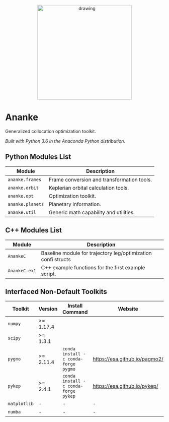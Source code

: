 <p align="center" style="text-align:center">
<img src="https://www.nasa.gov/sites/default/files/styles/full_width_feature/public/thumbnails/image/hubble_emitting.jpg" alt="drawing" width="300"/>
</p>

# Ananke
Generalized collocation optimization toolkit.

_Built with Python 3.6 in the Anaconda Python distribution._


## Python Modules List
| Module | Description |
| - | - |
| `ananke.frames` | Frame conversion and transformation tools. |
| `ananke.orbit` | Keplerian orbital calculation tools. |
| `ananke.opt` | Optimization toolkit. |
| `ananke.planets` | Planetary information. |
| `ananke.util` | Generic math capability and utilities. |

## C++ Modules List
| Module | Description |
| - | - |
| `AnankeC` | Baseline module for trajectory leg/optimization confi structs |
| `AnankeC.ex1` | C++ example functions for the first example script.|

## Interfaced Non-Default Toolkits
| Toolkit | Version | Install Command | Website |
| - | - | - | - |
| `numpy` | >= 1.17.4 | | |
| `scipy` | >= 1.3.1 | | |
| `pygmo` | >= 2.11.4 | `conda install -c conda-forge pygmo` | https://esa.github.io/pagmo2/ |
| `pykep` | >= 2.4.1 | `conda install -c conda-forge pykep` | https://esa.github.io/pykep/ |
| `matplotlib` | - | - | - |
| `numba` | - | - | - |





